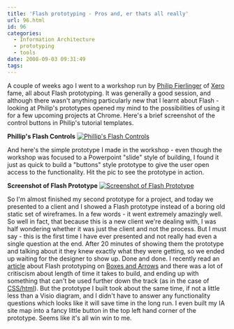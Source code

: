 ```yaml
---
title: 'Flash prototyping - Pros and, er thats all really'
url: 96.html
id: 96
categories:
  - Information Architecture
  - prototyping
  - tools
date: 2008-09-03 09:31:49
tags:
---
```


A couple of weeks ago I went to a workshop run by [Philip Fierlinger](http://turntablemedia.com/blog/) of [Xero](http://www.xero.com/) fame, all about Flash prototyping. It was generally a good session, and although there wasn't anything particularly new that I learnt about Flash - looking at Philip's prototypes opened my mind to the possibilities of using it for a few upcoming projects at Chrome. Here's a brief screenshot of the control buttons in Philip's tutorial templates. 

**Phillip's Flash Controls**
[![Phillip's Flash Controls](flashpp-300x165.png "flashpp")](flashpp.png)

And here's the simple prototype I made in the workshop - even though the workshop was focused to a Powerpoint "slide" style of building, I found it just as quick to build a "buttons" style prototype to give the user open access to the functionality. Hit the pic to see the prototype in action. 

**Screenshot of Flash Prototype**
[![Screenshot of Flash Prototype](flashproto.png "flashproto")](/wp-content/uploads/PFflashPT/PhillipWorkshop_3.html)

So I'm almost finished my second prototype for a project, and today we presented to a client and I showed a Flash prototype instead of a boring old static set of wireframes. In a few words - it went extremely amazingly well. So well in fact, that because this is a new client we're dealing with, I was half wondering whether it was just the client and not the process. But I must say - this is the first time I have ever presented and not really had even a single question at the end. After 20 minutes of showing them the prototype and talking about it they knew exactly what they were getting, so we ended up waiting for the designer to show up. Done and done. I recently read an [article](http://www.boxesandarrows.com/view/quick-and-easy-flash "Flash prototyping - Boxes and Arrows") about Flash prototyping on [Boxes and Arrows](http://boxesandarrows.com/) and there was a lot of critiscism about length of time it takes to build, and ending up with something that can't be used further down the track (as in the case of [CSS/html](http://www.boxesandarrows.com/view/html_wireframes_and_prototypes_all_gain_and_no_pain)). But the prototype I built took about the same time, if not a little less than a Visio diagram, and I didn't have to answer any functionality questions which looks like it will save time in the long run. I even built my IA site map into a fancy little button in the top left hand corner of the prototype. Seems like it's all win win to me.